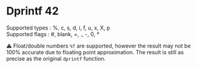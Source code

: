 # Dprintf 42

Supported types : %, c, s, d, i, f, u, x, X, p <br/>
Supported flags : #, blank, +, ., -, 0, *

⚠️ Float/double numbers `%f` are supported, however the result may not be 100% accurate due to floating point approximation. The result is still as precise as the original `dprintf` function.

